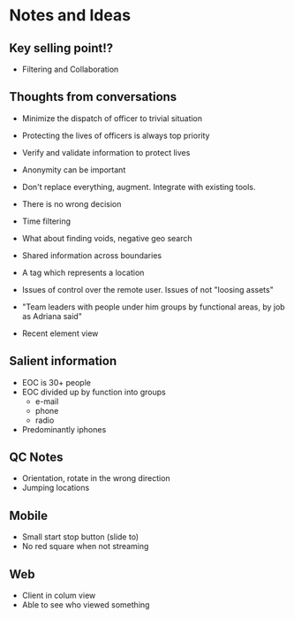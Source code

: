 # Notes and Ideas

## Key selling point!?

* Filtering and Collaboration

## Thoughts from conversations

* Minimize the dispatch of officer to trivial situation
* Protecting the lives of officers is always top priority
* Verify and validate information to protect lives
* Anonymity can be important
* Don't replace everything, augment. Integrate with existing tools.
* There is no wrong decision
* Time filtering
* What about finding voids, negative geo search
* Shared information across boundaries
* A tag which represents a location
* Issues of control over the remote user. Issues of not "loosing assets"
* "Team leaders with people under him groups by functional areas, by job as Adriana said"

* Recent element view

## Salient information

* EOC is 30+ people
* EOC divided up by function into groups
	* e-mail
	* phone
	* radio
* Predominantly iphones

## QC Notes

* Orientation, rotate in the wrong direction
* Jumping locations

## Mobile

* Small start stop button (slide to)
* No red square when not streaming

## Web

* Client in colum view
* Able to see who viewed something
